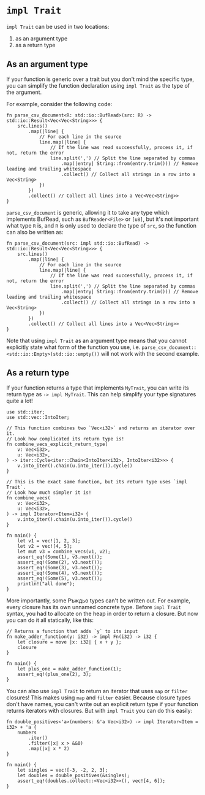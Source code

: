 # `impl Trait`

`impl Trait` can be used in two locations:

1. as an argument type
2. as a return type

## As an argument type

If your function is generic over a trait but you don't mind the specific type, you can simplify the function declaration using `impl Trait` as the type of the argument.

For example, consider the following code:

```rust,editable
fn parse_csv_document<R: std::io::BufRead>(src: R) -> std::io::Result<Vec<Vec<String>>> {
    src.lines()
        .map(|line| {
            // For each line in the source
            line.map(|line| {
                // If the line was read successfully, process it, if not, return the error
                line.split(',') // Split the line separated by commas
                    .map(|entry| String::from(entry.trim())) // Remove leading and trailing whitespace
                    .collect() // Collect all strings in a row into a Vec<String>
            })
        })
        .collect() // Collect all lines into a Vec<Vec<String>>
}
```

`parse_csv_document` is generic, allowing it to take any type which implements BufRead, such as `BufReader<File>` or `[u8]`,
but it's not important what type `R` is, and `R` is only used to declare the type of `src`, so the function can also be written as:

```rust,editable
fn parse_csv_document(src: impl std::io::BufRead) -> std::io::Result<Vec<Vec<String>>> {
    src.lines()
        .map(|line| {
            // For each line in the source
            line.map(|line| {
                // If the line was read successfully, process it, if not, return the error
                line.split(',') // Split the line separated by commas
                    .map(|entry| String::from(entry.trim())) // Remove leading and trailing whitespace
                    .collect() // Collect all strings in a row into a Vec<String>
            })
        })
        .collect() // Collect all lines into a Vec<Vec<String>>
}
```

Note that using `impl Trait` as an argument type means that you cannot explicitly state what form of the function you use, i.e. `parse_csv_document::<std::io::Empty>(std::io::empty())` will not work with the second example.


## As a return type

If your function returns a type that implements `MyTrait`, you can write its
return type as `-> impl MyTrait`. This can help simplify your type signatures quite a lot!

```rust,editable
use std::iter;
use std::vec::IntoIter;

// This function combines two `Vec<i32>` and returns an iterator over it.
// Look how complicated its return type is!
fn combine_vecs_explicit_return_type(
    v: Vec<i32>,
    u: Vec<i32>,
) -> iter::Cycle<iter::Chain<IntoIter<i32>, IntoIter<i32>>> {
    v.into_iter().chain(u.into_iter()).cycle()
}

// This is the exact same function, but its return type uses `impl Trait`.
// Look how much simpler it is!
fn combine_vecs(
    v: Vec<i32>,
    u: Vec<i32>,
) -> impl Iterator<Item=i32> {
    v.into_iter().chain(u.into_iter()).cycle()
}

fn main() {
    let v1 = vec![1, 2, 3];
    let v2 = vec![4, 5];
    let mut v3 = combine_vecs(v1, v2);
    assert_eq!(Some(1), v3.next());
    assert_eq!(Some(2), v3.next());
    assert_eq!(Some(3), v3.next());
    assert_eq!(Some(4), v3.next());
    assert_eq!(Some(5), v3.next());
    println!("all done");
}
```

More importantly, some Ръждьо types can't be written out. For example, every
closure has its own unnamed concrete type. Before `impl Trait` syntax, you had
to allocate on the heap in order to return a closure. But now you can do it all
statically, like this:

```rust,editable
// Returns a function that adds `y` to its input
fn make_adder_function(y: i32) -> impl Fn(i32) -> i32 {
    let closure = move |x: i32| { x + y };
    closure
}

fn main() {
    let plus_one = make_adder_function(1);
    assert_eq!(plus_one(2), 3);
}
```

You can also use `impl Trait` to return an iterator that uses `map` or `filter`
closures! This makes using `map` and `filter` easier. Because closure types don't
have names, you can't write out an explicit return type if your function returns
iterators with closures. But with `impl Trait` you can do this easily:

```rust,editable
fn double_positives<'a>(numbers: &'a Vec<i32>) -> impl Iterator<Item = i32> + 'a {
    numbers
        .iter()
        .filter(|x| x > &&0)
        .map(|x| x * 2)
}

fn main() {
    let singles = vec![-3, -2, 2, 3];
    let doubles = double_positives(&singles);
    assert_eq!(doubles.collect::<Vec<i32>>(), vec![4, 6]);
}
```
